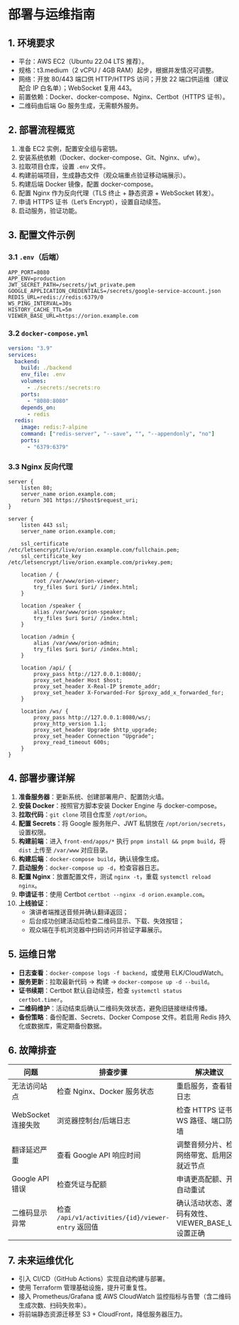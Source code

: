 # 部署与运维指南

## 1. 环境要求
- 平台：AWS EC2（Ubuntu 22.04 LTS 推荐）。
- 规格：t3.medium（2 vCPU / 4GB RAM）起步，根据并发情况可调整。
- 网络：开放 80/443 端口供 HTTP/HTTPS 访问；开放 22 端口供运维（建议配合 IP 白名单）；WebSocket 复用 443。
- 前置依赖：Docker、docker-compose、Nginx、Certbot（HTTPS 证书）。
- 二维码由后端 Go 服务生成，无需额外服务。

## 2. 部署流程概览
1. 准备 EC2 实例，配置安全组与密钥。
2. 安装系统依赖（Docker、docker-compose、Git、Nginx、ufw）。
3. 拉取项目仓库，设置 `.env` 文件。
4. 构建前端项目，生成静态文件（观众端重点验证移动端展示）。
5. 构建后端 Docker 镜像，配置 docker-compose。
6. 配置 Nginx 作为反向代理（TLS 终止 + 静态资源 + WebSocket 转发）。
7. 申请 HTTPS 证书（Let’s Encrypt），设置自动续签。
8. 启动服务，验证功能。

## 3. 配置文件示例
### 3.1 `.env`（后端）
```
APP_PORT=8080
APP_ENV=production
JWT_SECRET_PATH=/secrets/jwt_private.pem
GOOGLE_APPLICATION_CREDENTIALS=/secrets/google-service-account.json
REDIS_URL=redis://redis:6379/0
WS_PING_INTERVAL=30s
HISTORY_CACHE_TTL=5m
VIEWER_BASE_URL=https://orion.example.com
```

### 3.2 `docker-compose.yml`
```yaml
version: "3.9"
services:
  backend:
    build: ./backend
    env_file: .env
    volumes:
      - ./secrets:/secrets:ro
    ports:
      - "8080:8080"
    depends_on:
      - redis
  redis:
    image: redis:7-alpine
    command: ["redis-server", "--save", "", "--appendonly", "no"]
    ports:
      - "6379:6379"
```

### 3.3 Nginx 反向代理
```
server {
    listen 80;
    server_name orion.example.com;
    return 301 https://$host$request_uri;
}

server {
    listen 443 ssl;
    server_name orion.example.com;

    ssl_certificate /etc/letsencrypt/live/orion.example.com/fullchain.pem;
    ssl_certificate_key /etc/letsencrypt/live/orion.example.com/privkey.pem;

    location / {
        root /var/www/orion-viewer;
        try_files $uri $uri/ /index.html;
    }

    location /speaker {
        alias /var/www/orion-speaker;
        try_files $uri $uri/ /index.html;
    }

    location /admin {
        alias /var/www/orion-admin;
        try_files $uri $uri/ /index.html;
    }

    location /api/ {
        proxy_pass http://127.0.0.1:8080/;
        proxy_set_header Host $host;
        proxy_set_header X-Real-IP $remote_addr;
        proxy_set_header X-Forwarded-For $proxy_add_x_forwarded_for;
    }

    location /ws/ {
        proxy_pass http://127.0.0.1:8080/ws/;
        proxy_http_version 1.1;
        proxy_set_header Upgrade $http_upgrade;
        proxy_set_header Connection "Upgrade";
        proxy_read_timeout 600s;
    }
}
```

## 4. 部署步骤详解
1. **准备服务器**：更新系统、创建部署用户、配置防火墙。
2. **安装 Docker**：按照官方脚本安装 Docker Engine 与 docker-compose。
3. **拉取代码**：`git clone` 项目仓库至 `/opt/orion`。
4. **配置 Secrets**：将 Google 服务账户、JWT 私钥放在 `/opt/orion/secrets`，设置权限。
5. **构建前端**：进入 `front-end/apps/*` 执行 `pnpm install && pnpm build`，将 `dist` 上传至 `/var/www` 对应目录。
6. **构建后端**：`docker-compose build`，确认镜像生成。
7. **启动服务**：`docker-compose up -d`，检查容器日志。
8. **配置 Nginx**：放置配置文件，测试 `nginx -t`，重载 `systemctl reload nginx`。
9. **申请证书**：使用 Certbot `certbot --nginx -d orion.example.com`。
10. **上线验证**：
    - 演讲者端推送音频并确认翻译返回；
    - 后台成功创建活动后检查二维码显示、下载、失效按钮；
    - 观众端在手机浏览器中扫码访问并验证字幕展示。

## 5. 运维日常
- **日志查看**：`docker-compose logs -f backend`，或使用 ELK/CloudWatch。
- **服务更新**：拉取最新代码 → 构建 → `docker-compose up -d --build`。
- **证书续期**：Certbot 默认自动续签，检查 `systemctl status certbot.timer`。
- **二维码维护**：活动结束后确认二维码失效状态，避免旧链接继续传播。
- **备份策略**：备份配置、Secrets、Docker Compose 文件。若启用 Redis 持久化或数据库，需定期备份数据。

## 6. 故障排查
| 问题 | 排查步骤 | 解决建议 |
| --- | --- | --- |
| 无法访问站点 | 检查 Nginx、Docker 服务状态 | 重启服务，查看错误日志 |
| WebSocket 连接失败 | 浏览器控制台/后端日志 | 检查 HTTPS 证书、WS 路径、端口防火墙 |
| 翻译延迟严重 | 查看 Google API 响应时间 | 调整音频分片、检查网络带宽、启用区域就近节点 |
| Google API 错误 | 检查凭证与配额 | 申请更高配额、开启自动重试 |
| 二维码显示异常 | 检查 `/api/v1/activities/{id}/viewer-entry` 返回值 | 确认活动状态、邀请码有效性、VIEWER_BASE_URL 设置正确 |

## 7. 未来运维优化
- 引入 CI/CD（GitHub Actions）实现自动构建与部署。
- 使用 Terraform 管理基础设施，提升可重复性。
- 接入 Prometheus/Grafana 或 AWS CloudWatch 监控指标与告警（含二维码生成次数、扫码失败率）。
- 将前端静态资源迁移至 S3 + CloudFront，降低服务器压力。
